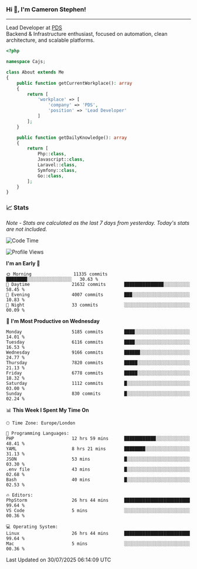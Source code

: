 ### Hi 👋, I'm Cameron Stephen!

---

Lead Developer at [PDS](https://prindatasolutions.co.uk)  
Backend & Infrastructure enthusiast, focused on automation, clean architecture, and scalable platforms.


```php
<?php

namespace Cajs;

class About extends Me
{
    public function getCurrentWorkplace(): array
    {
        return [
            'workplace' => [
                'company' => 'PDS',
                'position' => 'Lead Developer'
            ]
        ];
    }

    public function getDailyKnowledge(): array
    {
        return [
            Php::class,
            Javascript::class,
            Laravel::class,
            Symfony::class,
            Go::class,
        ];
    }
}
```

### 📈 Stats
<p><em>Note - Stats are calculated as the last 7 days from yesterday. Today's stats are not included.</em></p>


<!--START_SECTION:waka-->
![Code Time](http://img.shields.io/badge/Code%20Time-4%2C617%20hrs%2015%20mins-blue)

![Profile Views](http://img.shields.io/badge/Profile%20Views-0-blue)

**I'm an Early 🐤** 

```text
🌞 Morning                11335 commits       ████████░░░░░░░░░░░░░░░░░   30.63 % 
🌆 Daytime                21632 commits       ███████████████░░░░░░░░░░   58.45 % 
🌃 Evening                4007 commits        ███░░░░░░░░░░░░░░░░░░░░░░   10.83 % 
🌙 Night                  33 commits          ░░░░░░░░░░░░░░░░░░░░░░░░░   00.09 % 
```
📅 **I'm Most Productive on Wednesday** 

```text
Monday                   5185 commits        ████░░░░░░░░░░░░░░░░░░░░░   14.01 % 
Tuesday                  6116 commits        ████░░░░░░░░░░░░░░░░░░░░░   16.53 % 
Wednesday                9166 commits        ██████░░░░░░░░░░░░░░░░░░░   24.77 % 
Thursday                 7820 commits        █████░░░░░░░░░░░░░░░░░░░░   21.13 % 
Friday                   6778 commits        █████░░░░░░░░░░░░░░░░░░░░   18.32 % 
Saturday                 1112 commits        █░░░░░░░░░░░░░░░░░░░░░░░░   03.00 % 
Sunday                   830 commits         █░░░░░░░░░░░░░░░░░░░░░░░░   02.24 % 
```


📊 **This Week I Spent My Time On** 

```text
🕑︎ Time Zone: Europe/London

💬 Programming Languages: 
PHP                      12 hrs 59 mins      ████████████░░░░░░░░░░░░░   48.41 % 
YAML                     8 hrs 21 mins       ████████░░░░░░░░░░░░░░░░░   31.13 % 
JSON                     53 mins             █░░░░░░░░░░░░░░░░░░░░░░░░   03.30 % 
.env file                43 mins             █░░░░░░░░░░░░░░░░░░░░░░░░   02.68 % 
Bash                     40 mins             █░░░░░░░░░░░░░░░░░░░░░░░░   02.53 % 

🔥 Editors: 
PhpStorm                 26 hrs 44 mins      █████████████████████████   99.64 % 
VS Code                  5 mins              ░░░░░░░░░░░░░░░░░░░░░░░░░   00.36 % 

💻 Operating System: 
Linux                    26 hrs 44 mins      █████████████████████████   99.64 % 
Mac                      5 mins              ░░░░░░░░░░░░░░░░░░░░░░░░░   00.36 % 
```


 Last Updated on 30/07/2025 06:14:09 UTC
<!--END_SECTION:waka-->
